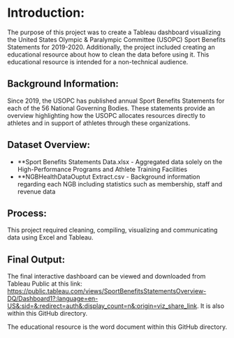 # Introduction: 
The purpose of this project was to create a Tableau dashboard visualizing the United States Olympic & Paralympic Committee (USOPC) Sport Benefits Statements for 2019-2020. Additionally, the project included creating an educational resource about how to clean the data before using it. This educational resource is intended for a non-technical audience.   

## Background Information:
Since 2019, the USOPC has published annual Sport Benefits Statements for each of the 56 National Governing Bodies. These statements provide an overview highlighting how the USOPC allocates resources directly to athletes and in support of athletes through these organizations. 


## Dataset Overview:
- **Sport Benefits Statements Data.xlsx - Aggregated data solely on the High-Performance Programs and Athlete Training Facilities 
- **NGBHealthDataOuptut Extract.csv - Background information regarding each NGB including statistics such as membership, staff and revenue data

## Process: 
This project required cleaning, compiling, visualizing and communicating data using Excel and Tableau.  

## Final Output:
The final interactive dashboard can be viewed and downloaded from Tableau Public at this link: https://public.tableau.com/views/SportBenefitsStatementsOverview-DQ/Dashboard1?:language=en-US&:sid=&:redirect=auth&:display_count=n&:origin=viz_share_link. It is also within this GitHub directory. 

The educational resource is the word document within this GitHub directory.

